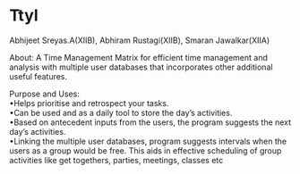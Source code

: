 # Ttyl
Abhijeet Sreyas.A(XIIB), Abhiram Rustagi(XIIB), Smaran Jawalkar(XIIA)

About:
A Time Management Matrix for efficient time management and analysis with multiple user databases that incorporates other additional useful features.

Purpose and Uses:  
•Helps prioritise and retrospect your tasks.  
•Can be used and as a daily tool to store the day’s activities.  
•Based on antecedent inputs from the users, the program suggests the next day’s activities.  
•Linking the multiple user databases, program suggests intervals when the users as a group would be free. This aids in effective scheduling of group activities like get togethers, parties, meetings, classes etc

